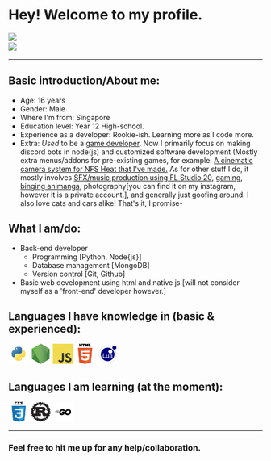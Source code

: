 # Hey! Welcome to my profile.  

![](https://github-readme-stats.vercel.app/api?username=Minelordsuniverse&theme=dark&show_icons=true)  
![](https://komarev.com/ghpvc/?username=Minelordsuniverse&color=blueviolet)  

---  

## Basic introduction/About me:  
- Age: 16 years
- Gender: Male
- Where I'm from: Singapore
- Education level: Year 12 High-school.
- Experience as a developer: Rookie-ish. Learning more as I code more.
- Extra: *Used* to be a <a href="https://minelordsuniverse.itch.io/">game developer</a>. Now I primarily focus on making discord bots in node(js) and customized software development (Mostly extra menus/addons for pre-existing games, for example: <a href="https://github.com/Minelordsuniverse/NFS-Heat_Cinematic_Camera_Thingy">A cinematic camera system for NFS Heat that I've made.</a> As for other stuff I do, it mostly involves <a href="https://soundcloud.com/user-426358375-448426703">SFX/music production using FL Studio 20</a>, <a href="https://steamcommunity.com/id/minelordsuniverse/">gaming</a>, <a href="https://myanimelist.net/profile/DefinitelyNotML">binging animanga</a>, photography[you can find it on my instagram, however it is a private account.], and generally just goofing around. I also love cats and cars alike! That's it, I promise-  

## What I am/do:
- Back-end developer
  - Programming [Python, Node{js}]
  - Database management [MongoDB]
  - Version control [Git, Github]
- Basic web development using html and native js [will not consider myself as a 'front-end' developer however.]  

## Languages I have knowledge in (basic & experienced):
<p align="left">
  <code><img height="40" src="https://raw.githubusercontent.com/github/explore/main/topics/python/python.png"></code>
  <code><img height="40" src="https://raw.githubusercontent.com/github/explore/main/topics/nodejs/nodejs.png"></code>
  <code><img height="40" src="https://raw.githubusercontent.com/github/explore/main/topics/javascript/javascript.png"></code>
  <code><img height="40" src="https://raw.githubusercontent.com/github/explore/main/topics/html/html.png"></code>
  <code><img height="40" src="https://raw.githubusercontent.com/github/explore/main/topics/lua/lua.png"></code>
</p>  

## Languages I am learning (at the moment):
<p align="left">
  <code><img height="40" src ="https://raw.githubusercontent.com/github/explore/main/topics/css/css.png"></code>
  <code><img height="40" src ="https://raw.githubusercontent.com/github/explore/main/topics/rust/rust.png"></code>
  <code><img height="40" src ="https://raw.githubusercontent.com/github/explore/main/topics/go/go.png"></code>
</p>  

---  

### Feel free to hit me up for any help/collaboration.  
